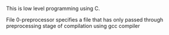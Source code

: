 This is low level programming using C.

File 0-preprocessor specifies a file that has only passed through preprocessing stage of compilation using gcc compiler
